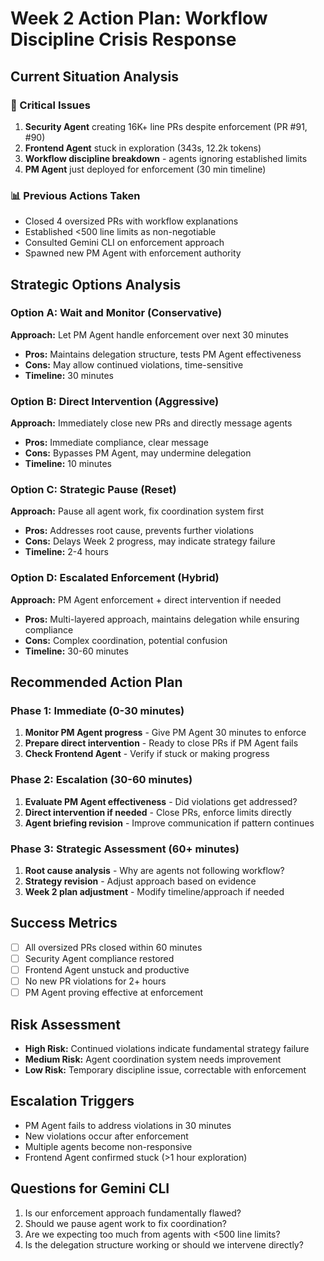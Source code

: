# Week 2 Action Plan: Workflow Discipline Crisis Response

## Current Situation Analysis

### 🚨 Critical Issues
1. **Security Agent** creating 16K+ line PRs despite enforcement (PR #91, #90)
2. **Frontend Agent** stuck in exploration (343s, 12.2k tokens) 
3. **Workflow discipline breakdown** - agents ignoring established limits
4. **PM Agent** just deployed for enforcement (30 min timeline)

### 📊 Previous Actions Taken
- Closed 4 oversized PRs with workflow explanations
- Established <500 line limits as non-negotiable
- Consulted Gemini CLI on enforcement approach
- Spawned new PM Agent with enforcement authority

## Strategic Options Analysis

### Option A: Wait and Monitor (Conservative)
**Approach:** Let PM Agent handle enforcement over next 30 minutes
- **Pros:** Maintains delegation structure, tests PM Agent effectiveness
- **Cons:** May allow continued violations, time-sensitive
- **Timeline:** 30 minutes

### Option B: Direct Intervention (Aggressive)
**Approach:** Immediately close new PRs and directly message agents
- **Pros:** Immediate compliance, clear message
- **Cons:** Bypasses PM Agent, may undermine delegation
- **Timeline:** 10 minutes

### Option C: Strategic Pause (Reset)
**Approach:** Pause all agent work, fix coordination system first
- **Pros:** Addresses root cause, prevents further violations
- **Cons:** Delays Week 2 progress, may indicate strategy failure
- **Timeline:** 2-4 hours

### Option D: Escalated Enforcement (Hybrid)
**Approach:** PM Agent enforcement + direct intervention if needed
- **Pros:** Multi-layered approach, maintains delegation while ensuring compliance
- **Cons:** Complex coordination, potential confusion
- **Timeline:** 30-60 minutes

## Recommended Action Plan

### Phase 1: Immediate (0-30 minutes)
1. **Monitor PM Agent progress** - Give PM Agent 30 minutes to enforce
2. **Prepare direct intervention** - Ready to close PRs if PM Agent fails
3. **Check Frontend Agent** - Verify if stuck or making progress

### Phase 2: Escalation (30-60 minutes)
1. **Evaluate PM Agent effectiveness** - Did violations get addressed?
2. **Direct intervention if needed** - Close PRs, enforce limits directly
3. **Agent briefing revision** - Improve communication if pattern continues

### Phase 3: Strategic Assessment (60+ minutes)
1. **Root cause analysis** - Why are agents not following workflow?
2. **Strategy revision** - Adjust approach based on evidence
3. **Week 2 plan adjustment** - Modify timeline/approach if needed

## Success Metrics
- [ ] All oversized PRs closed within 60 minutes
- [ ] Security Agent compliance restored
- [ ] Frontend Agent unstuck and productive
- [ ] No new PR violations for 2+ hours
- [ ] PM Agent proving effective at enforcement

## Risk Assessment
- **High Risk:** Continued violations indicate fundamental strategy failure
- **Medium Risk:** Agent coordination system needs improvement
- **Low Risk:** Temporary discipline issue, correctable with enforcement

## Escalation Triggers
- PM Agent fails to address violations in 30 minutes
- New violations occur after enforcement
- Multiple agents become non-responsive
- Frontend Agent confirmed stuck (>1 hour exploration)

## Questions for Gemini CLI
1. Is our enforcement approach fundamentally flawed?
2. Should we pause agent work to fix coordination?
3. Are we expecting too much from agents with <500 line limits?
4. Is the delegation structure working or should we intervene directly?
